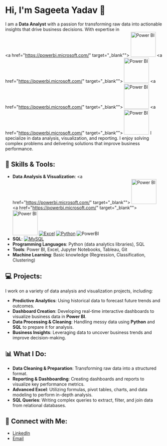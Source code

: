# Hi, I'm Sageeta Yadav 👋

I am a **Data Analyst** with a passion for transforming raw data into actionable insights that drive business decisions. With expertise in  
  <a href="https://powerbi.microsoft.com/" target="_blank"">
    <img src="https://github.com/user-attachments/assets/cb297339-18b7-4521-8305-6c8c185d194d" alt="Power BI" width="80" height="80" >
  </a>
    <a href="https://powerbi.microsoft.com/" target="_blank"">
    <img src="https://github.com/user-attachments/assets/cb297339-18b7-4521-8305-6c8c185d194d" alt="Power BI" width="80" height="80" >
  </a>
    <a href="https://powerbi.microsoft.com/" target="_blank"">
    <img src="https://github.com/user-attachments/assets/cb297339-18b7-4521-8305-6c8c185d194d" alt="Power BI" width="80" height="80" >
  </a>
    <a href="https://powerbi.microsoft.com/" target="_blank"">
    <img src="https://github.com/user-attachments/assets/cb297339-18b7-4521-8305-6c8c185d194d" alt="Power BI" width="80" height="80" >
  </a>
  I specialize in data analysis, visualization, and reporting. I enjoy solving complex problems and delivering solutions that improve business performance.

## 🚀 Skills & Tools:
- **Data Analysis & Visualization**:
  <a href="https://powerbi.microsoft.com/" target="_blank"">
    <img src="https://github.com/user-attachments/assets/cb297339-18b7-4521-8305-6c8c185d194d" alt="Power BI" width="80" height="80" >
  </a>
  <a href="https://powerbi.microsoft.com/" target="_blank"">
    <img src="https://github.com/user-attachments/assets/cb297339-18b7-4521-8305-6c8c185d194d" alt="Power BI" width="80" height="80" >
  </a> 
  [![Excel](https://img.shields.io/badge/-Excel-217346?style=flat&logo=microsoft-excel&logoColor=white)](https://www.microsoft.com/en-in/microsoft-365/excel)
  [![Python](https://img.shields.io/badge/-Python-3776AB?style=flat&logo=python&logoColor=white)](https://www.python.org/)
  ![PowerBI](https://github.com/user-attachments/assets/cb297339-18b7-4521-8305-6c8c185d194d)
- **SQL**: [![MySQL](https://img.shields.io/badge/-MySQL-4479A1?style=flat&logo=mysql&logoColor=white)](https://www.mysql.com/)
- **Programming Languages**: Python (data analytics libraries), SQL
- **Tools**: Power BI, Excel, Jupyter Notebooks, Tableau, Git
- **Machine Learning**: Basic knowledge (Regression, Classification, Clustering)

## 💻 Projects:
I work on a variety of data analysis and visualization projects, including:
- **Predictive Analytics**: Using historical data to forecast future trends and outcomes.
- **Dashboard Creation**: Developing real-time interactive dashboards to visualize business data in **Power BI**.
- **Data Processing & Cleaning**: Handling messy data using **Python** and **SQL** to prepare it for analysis.
- **Business Insights**: Leveraging data to uncover business trends and improve decision-making.

## 📊 What I Do:
- **Data Cleaning & Preparation**: Transforming raw data into a structured format.
- **Reporting & Dashboarding**: Creating dashboards and reports to visualize key performance metrics.
- **Advanced Excel**: Utilizing formulas, pivot tables, charts, and data modeling to perform in-depth analysis.
- **SQL Queries**: Writing complex queries to extract, filter, and join data from relational databases.

## 🔗 Connect with Me:
- [LinkedIn](https://www.linkedin.com/in/sageeta-yadav)  
- [Email](mailto:sageeta.yadav.da@gmail.com)
 
